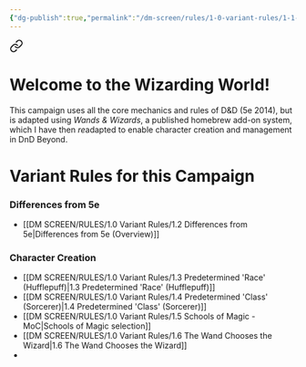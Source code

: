 ```yaml
---
{"dg-publish":true,"permalink":"/dm-screen/rules/1-0-variant-rules/1-1-variant-rules-mo-c/","title":"Variant Rules"}
---
```



<div class="transclusion internal-embed is-loaded"><a class="markdown-embed-link" href="/dm-screen/rules/1-0-variant-rules/1-2-differences-from-5e/#welcome-to-the-wizarding-world" aria-label="Open link"><svg xmlns="http://www.w3.org/2000/svg" width="24" height="24" viewBox="0 0 24 24" fill="none" stroke="currentColor" stroke-width="2" stroke-linecap="round" stroke-linejoin="round" class="svg-icon lucide-link"><path d="M10 13a5 5 0 0 0 7.54.54l3-3a5 5 0 0 0-7.07-7.07l-1.72 1.71"></path><path d="M14 11a5 5 0 0 0-7.54-.54l-3 3a5 5 0 0 0 7.07 7.07l1.71-1.71"></path></svg></a><div class="markdown-embed">



# Welcome to the Wizarding World!
This campaign uses all the core mechanics and rules of D&D (5e 2014), but is adapted using *Wands & Wizards*, a published homebrew add-on system, which I have then *re*adapted to enable character creation and management in DnD Beyond. 


</div></div>


# Variant Rules for this Campaign

### Differences from 5e
- [[DM SCREEN/RULES/1.0 Variant Rules/1.2 Differences from 5e\|Differences from 5e (Overview)]]

### Character Creation
- [[DM SCREEN/RULES/1.0 Variant Rules/1.3 Predetermined 'Race' (Hufflepuff)\|1.3 Predetermined 'Race' (Hufflepuff)]]
- [[DM SCREEN/RULES/1.0 Variant Rules/1.4 Predetermined 'Class' (Sorcerer)\|1.4 Predetermined 'Class' (Sorcerer)]]
- [[DM SCREEN/RULES/1.0 Variant Rules/1.5 Schools of Magic - MoC\|Schools of Magic selection]]
- [[DM SCREEN/RULES/1.0 Variant Rules/1.6 The Wand Chooses the Wizard\|1.6 The Wand Chooses the Wizard]]
- 